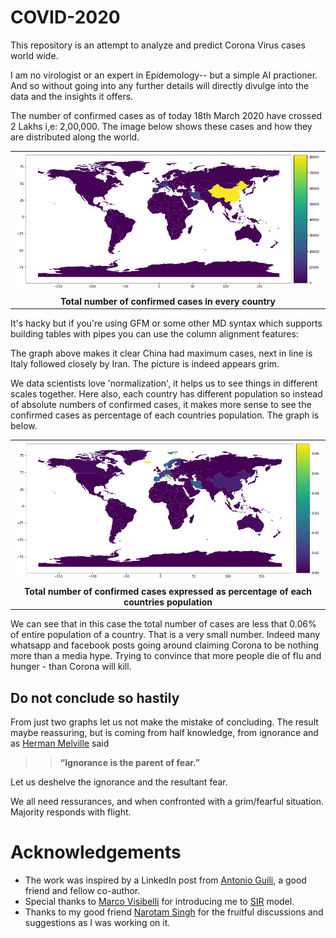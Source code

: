 # COVID-2020
This repository is an attempt to analyze and predict Corona Virus cases world wide.

I am no virologist or an expert in Epidemology-- but a simple AI practioner. And so without going into any further details will directly divulge into the data and the insights it offers.

The number of confirmed cases as of today 18th March 2020 have crossed 2 Lakhs i,e: 2,00,000. The image below shows these cases and how they are distributed along the world.


||
|:--:| 
| ![](images/total_confirmed.png)|
|  **Total number of confirmed cases in every country**|



It's hacky but if you're using GFM or some other MD syntax which supports building tables with pipes you can use the column alignment features:




The graph above makes it clear China had maximum cases, next in line is Italy followed closely by Iran. The picture is indeed appears grim.


We data scientists love 'normalization', it helps us to see things in different scales together. Here also, each country has different population so instead of absolute numbers of confirmed cases, it makes more sense to see the confirmed cases as percentage of each countries population. The graph is below.



||
|:--:| 
| ![](images/total_per_population.png)|
|  **Total number of confirmed cases expressed as percentage of each countries population**|




We can see that in this case the total number of cases are less that 0.06% of entire population of a country. That is a very small number. Indeed many whatsapp and facebook posts going around claiming Corona to be nothing more than a media hype. Trying to convince that more people die of flu and hunger - than Corona will kill. 


## Do not conclude so hastily

From just two graphs let us not make the mistake of concluding. The result maybe reassuring, but is coming from half knowledge, from ignorance and as [Herman Melville](https://g.co/kgs/B8tFps) said 
>> **“Ignorance is the parent of fear.”**

Let us deshelve the ignorance and the resultant fear.









We all need ressurances, and when confronted with a grim/fearful situation. Majority responds with flight.  



# Acknowledgements
* The work was inspired by a LinkedIn post from [Antonio Guili](https://www.linkedin.com/in/searchguy/), a good friend and fellow co-author.
* Special thanks to [Marco Visibelli](https://www.linkedin.com/in/marcovisibelli/) for introducing me to [SIR](https://web.stanford.edu/~jhj1/teachingdocs/Jones-on-R0.pdf) model. 
* Thanks to my good friend [Narotam Singh](https://www.linkedin.com/in/narotamsingh/) for the fruitful discussions and suggestions as I was working on it.
